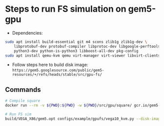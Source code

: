 # Steps to run FS simulation on gem5-gpu

- Dependencies:

```bash
sudo apt install build-essential git m4 scons zlib1g zlib1g-dev \
    libprotobuf-dev protobuf-compiler libprotoc-dev libgoogle-perftools-dev \
    python3-dev python-is-python3 libboost-all-dev pkg-config
sudo apt install qemu-kvm qemu virt-manager virt-viewer libvirt-clients libvirt-daemon-system bridge-utils virtinst libvirt-daemon
```

- Follow steps here to build disk image: `https://gem5.googlesource.com/public/gem5-resources/+/refs/heads/stable/src/gpu-fs/`

## Commands 

```bash
# Compile square
docker run --rm -v ${PWD}:${PWD} -w ${PWD}/src/gpu/square/ gcr.io/gem5-test/gpu-fs:latest bash -c 'make clean; HCC_AMDGPU_TARGET=gfx900 make'

# Run FS sim
build/VEGA_X86/gem5.opt configs/example/gpufs/vega10_kvm.py --disk-image ../disk-image/rocm42/rocm42-image/rocm42 --kernel ../vmlinux-5.4.0-105-generic --gpu-mmio-trace /path/to/gem5-resources/src/gpu-fs/vega_mmio.log --app ../../gpu/square/bin/square`
```
